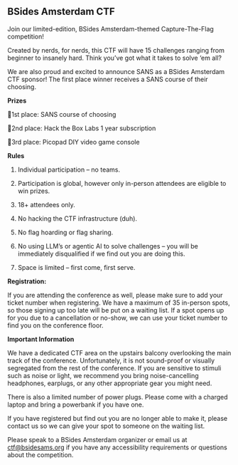 BSides Amsterdam CTF
--------------------

Join our limited-edition, BSides Amsterdam-themed Capture-The-Flag competition!

Created by nerds, for nerds, this CTF will have 15 challenges ranging from beginner to insanely hard. Think you’ve got what it takes to solve ‘em all?

We are also proud and excited to announce SANS as a BSides Amsterdam CTF sponsor! The first place winner receives a SANS course of their choosing.

**Prizes**

🥇1st place: SANS course of choosing

🥈2nd place: Hack the Box Labs 1 year subscription

🥉3rd place: Picopad DIY video game console

**Rules**

1. Individual participation – no teams.
    
2. Participation is global, however only in-person attendees are eligible to win prizes.
    
3. 18+ attendees only.
    
4. No hacking the CTF infrastructure (duh).
    
5. No flag hoarding or flag sharing.
    
6. No using LLM’s or agentic AI to solve challenges – you will be immediately disqualified if we find out you are doing this.
    
7. Space is limited – first come, first serve.
    

**Registration:** 

If you are attending the conference as well, please make sure to add your ticket number when registering. We have a maximum of 35 in-person spots, so those signing up too late will be put on a waiting list. If a spot opens up for you due to a cancellation or no-show, we can use your ticket number to find you on the conference floor.

**Important Information**

We have a dedicated CTF area on the upstairs balcony overlooking the main track of the conference. Unfortunately, it is not sound-proof or visually segregated from the rest of the conference. If you are sensitive to stimuli such as noise or light, we recommend you bring noise-cancelling headphones, earplugs, or any other appropriate gear you might need.

There is also a limited number of power plugs. Please come with a charged laptop and bring a powerbank if you have one.

If you have registered but find out you are no longer able to make it, please contact us so we can give your spot to someone on the waiting list.

Please speak to a BSides Amsterdam organizer or email us at [ctf@bsidesams.org](mailto:ctf@bsidesams.org) if you have any accessibility requirements or questions about the competition.